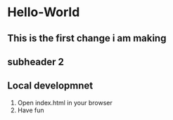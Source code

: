 # Hello-World

## This is the first change i am making

## subheader 2

## Local developmnet

1. Open index.html in your browser
2. Have fun